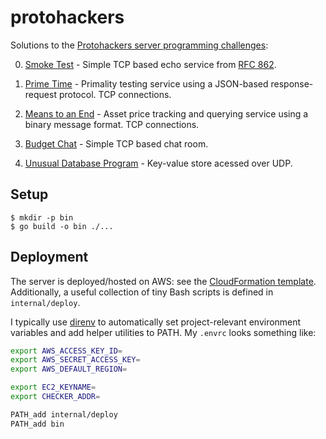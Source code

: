 # protohackers

Solutions to the [Protohackers server programming challenges](https://protohackers.com/):

0. [Smoke Test](cmd/smoke-test/main.go) -
   Simple TCP based echo service from
   [RFC 862](https://www.rfc-editor.org/rfc/rfc862.html).

1. [Prime Time](cmd/prime-time/main.go) -
   Primality testing service using a JSON-based response-request protocol.
   TCP connections.

2. [Means to an End](cmd/means-to-an-end/main.go) -
   Asset price tracking and querying service using a binary message format.
   TCP connections.

3. [Budget Chat](cmd/budget-chat/main.go) -
   Simple TCP based chat room.

4. [Unusual Database Program](cmd/unusual-database-program/main.go) -
   Key-value store acessed over UDP.

## Setup

```console
$ mkdir -p bin
$ go build -o bin ./...
```

## Deployment

The server is deployed/hosted on AWS: see the
[CloudFormation template](internal/deploy/cfn.yaml).
Additionally, a useful collection of tiny Bash scripts
is defined in `internal/deploy`.

I typically use [direnv](https://github.com/direnv/direnv) to automatically set
project-relevant environment variables and add helper utilities to PATH.
My `.envrc` looks something like:

```bash
export AWS_ACCESS_KEY_ID=
export AWS_SECRET_ACCESS_KEY=
export AWS_DEFAULT_REGION=

export EC2_KEYNAME=
export CHECKER_ADDR=

PATH_add internal/deploy
PATH_add bin
```
